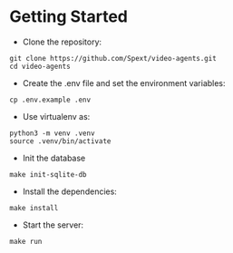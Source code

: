 # Getting Started

* Clone the repository:

```console
git clone https://github.com/Spext/video-agents.git
cd video-agents
```

* Create the .env file and set the environment variables:

```console
cp .env.example .env
```

* Use virtualenv as:

```console
python3 -m venv .venv
source .venv/bin/activate
```

* Init the database

```console
make init-sqlite-db
```

* Install the dependencies:

```console
make install
```

* Start the server:

```console
make run
```
